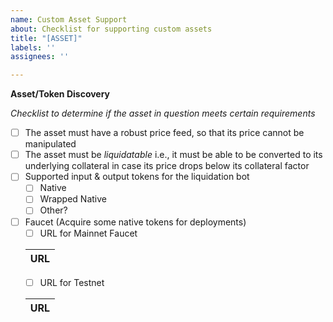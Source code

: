 ```yaml
---
name: Custom Asset Support
about: Checklist for supporting custom assets
title: "[ASSET]"
labels: ''
assignees: ''

---
```


**Asset/Token Discovery**

*Checklist to determine if the asset in question meets certain requirements*

- [ ]  The asset must have a robust price feed, so that its price cannot be manipulated
- [ ]  The asset must be *liquidatable* i.e., it must be able to be converted to its underlying collateral in case its price drops below its collateral factor
- [ ]  Supported input & output tokens for the liquidation bot
    - [ ]  Native
    - [ ]  Wrapped Native
    - [ ]  Other?
- [ ]  Faucet (Acquire some native tokens for deployments)
    - [ ]  URL for Mainnet Faucet
    
    | URL |
    | --- |
    - [ ]  URL for Testnet
    
    | URL |
    | --- |
